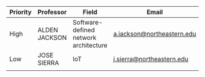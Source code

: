 
| Priority | Professor     | Field                                 | Email                      | Email |
| -------- | ------------- | ------------------------------------- | -------------------------- | ----- |
| High     | ALDEN JACKSON | Software-defined network architecture | a.jackson@northeastern.edu | YES   |
| Low      | JOSE SIERRA   | IoT                                   | j.sierra@northeastern.edu  | YES   |
|          |               |                                       |                            |       |